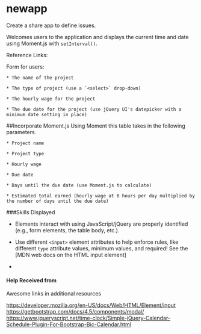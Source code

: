 # newapp
Create a share app to define issues.

Welcomes users to the application and displays the current time and date using Moment.js with `setInterval()`.

Reference Links:


Form for users:

    * The name of the project

    * The type of project (use a `<select>` drop-down)

    * The hourly wage for the project

    * The due date for the project (use jQuery UI's datepicker with a minimum date setting in place)

##Incorporate Moment.js
Using Moment this table takes in the following parameters.

    * Project name

    * Project type

    * Hourly wage

    * Due date

    * Days until the due date (use Moment.js to calculate)

    * Estimated total earned (hourly wage at 8 hours per day multiplied by the number of days until the due date)

###Skills Displayed

  *  Elements interact with using JavaScript/jQuery are properly identified (e.g., form elements, the table body, etc.).

  * Use different `<input>` element attributes to help enforce rules, like different `type` attribute values, minimum values, and required! See the [MDN web docs on the HTML input element]
  * 
#### Help Received from 

Awesome links in additional resources

https://developer.mozilla.org/en-US/docs/Web/HTML/Element/input
https://getbootstrap.com/docs/4.5/components/modal/
https://www.jqueryscript.net/time-clock/Simple-jQuery-Calendar-Schedule-Plugin-For-Bootstrap-Bic-Calendar.html

